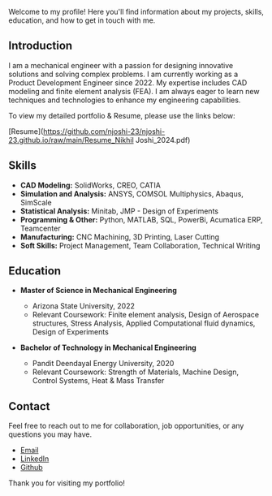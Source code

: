 Welcome to my profile! Here you'll find information about my projects, skills, education, and how to get in touch with me.

## Introduction

I am a mechanical engineer with a passion for designing innovative solutions and solving complex problems. I am currently working as a Product Development Engineer since 2022. My expertise includes CAD modeling and finite element analysis (FEA). I am always eager to learn new techniques and technologies to enhance my engineering capabilities.

To view my detailed portfolio & Resume, please use the links below:

[Resume](https://github.com/njoshi-23/njoshi-23.github.io/raw/main/Resume_Nikhil Joshi_2024.pdf)


## Skills

- **CAD Modeling:** SolidWorks, CREO, CATIA
- **Simulation and Analysis:** ANSYS, COMSOL Multiphysics, Abaqus, SimScale
- **Statistical Analysis:** Minitab, JMP - Design of Experiments
- **Programming & Other:** Python, MATLAB, SQL, PowerBi, Acumatica ERP, Teamcenter
- **Manufacturing:** CNC Machining, 3D Printing, Laser Cutting
- **Soft Skills:** Project Management, Team Collaboration, Technical Writing

## Education

- **Master of Science in Mechanical Engineering**
  - Arizona State University, 2022
  - Relevant Coursework: Finite element analysis, Design of Aerospace structures, Stress Analysis, Applied Computational fluid dynamics, Design of Experiments

- **Bachelor of Technology in Mechanical Engineering**
  - Pandit Deendayal Energy University, 2020
  - Relevant Coursework: Strength of Materials, Machine Design, Control Systems, Heat & Mass Transfer

## Contact

Feel free to reach out to me for collaboration, job opportunities, or any questions you may have.

- [Email](joshi.nikhil15@outlook.com)
- [LinkedIn](https://www.linkedin.com/in/joshinikhil15)
- [Github](https://github.com/njoshi-23)

Thank you for visiting my portfolio!
